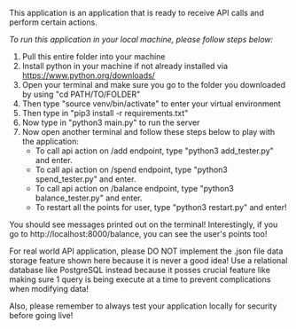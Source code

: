 This application is an application that is ready to receive API calls and perform certain actions.

*To run this application in your local machine, please follow steps below:*

1. Pull this entire folder into your machine
2. Install python in your machine if not already installed via https://www.python.org/downloads/
3. Open your terminal and make sure you go to the folder you downloaded by using "cd PATH/TO/FOLDER"
4. Then type "source venv/bin/activate" to enter your virtual environment
5. Then type in "pip3 install -r requirements.txt"
6. Now type in "python3 main.py" to run the server
7. Now open another terminal and follow these steps below to play with the application:
    - To call api action on /add endpoint, type "python3 add_tester.py" and enter.
    - To call api action on /spend endpoint, type "python3 spend_tester.py" and enter.
    - To call api action on /balance endpoint, type "python3 balance_tester.py" and enter.
    - To restart all the points for user, type "python3 restart.py" and enter!

You should see messages printed out on the terminal! Interestingly, if you go to http://localhost:8000/balance, you can see the user's points too!

For real world API application, please DO NOT implement the .json file data storage feature shown here because it is never a good idea! Use a relational database like PostgreSQL instead because it posses crucial feature like making sure 1 query is being execute at a time to prevent complications when modifying data!

Also, please remember to always test your application locally for security before going live!